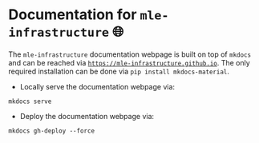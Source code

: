 # Documentation for `mle-infrastructure` 🌐

The `mle-infrastructure` documentation webpage is built on top of `mkdocs` and can be reached via [`https://mle-infrastructure.github.io`](https://mle-infrastructure.github.io). The only required installation can be done via `pip install mkdocs-material`.

- Locally serve the documentation webpage via:

```
mkdocs serve
```

- Deploy the documentation webpage via:

```
mkdocs gh-deploy --force
```
